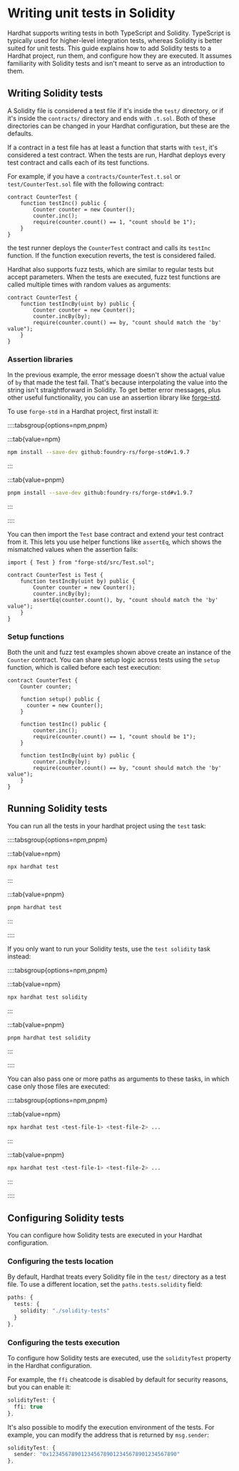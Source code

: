 # Writing unit tests in Solidity

Hardhat supports writing tests in both TypeScript and Solidity. TypeScript is typically used for higher-level integration tests, whereas Solidity is better suited for unit tests. This guide explains how to add Solidity tests to a Hardhat project, run them, and configure how they are executed. It assumes familiarity with Solidity tests and isn't meant to serve as an introduction to them.

## Writing Solidity tests

A Solidity file is considered a test file if it's inside the `test/` directory, or if it's inside the `contracts/` directory and ends with `.t.sol`. Both of these directories can be changed in your Hardhat configuration, but these are the defaults.

If a contract in a test file has at least a function that starts with `test`, it's considered a test contract. When the tests are run, Hardhat deploys every test contract and calls each of its test functions.

For example, if you have a `contracts/CounterTest.t.sol` or `test/CounterTest.sol` file with the following contract:

```solidity
contract CounterTest {
    function testInc() public {
        Counter counter = new Counter();
        counter.inc();
        require(counter.count() == 1, "count should be 1");
    }
}
```

the test runner deploys the `CounterTest` contract and calls its `testInc` function. If the function execution reverts, the test is considered failed.

Hardhat also supports fuzz tests, which are similar to regular tests but accept parameters. When the tests are executed, fuzz test functions are called multiple times with random values as arguments:

```solidity
contract CounterTest {
    function testIncBy(uint by) public {
        Counter counter = new Counter();
        counter.incBy(by);
        require(counter.count() == by, "count should match the 'by' value");
    }
}
```

### Assertion libraries

In the previous example, the error message doesn't show the actual value of `by` that made the test fail. That's because interpolating the value into the string isn't straightforward in Solidity. To get better error messages, plus other useful functionality, you can use an assertion library like [forge-std](https://github.com/foundry-rs/forge-std).

To use `forge-std` in a Hardhat project, first install it:

::::tabsgroup{options=npm,pnpm}

:::tab{value=npm}

```bash
npm install --save-dev github:foundry-rs/forge-std#v1.9.7
```

:::

:::tab{value=pnpm}

```bash
pnpm install --save-dev github:foundry-rs/forge-std#v1.9.7
```

:::

::::

You can then import the `Test` base contract and extend your test contract from it. This lets you use helper functions like `assertEq`, which shows the mismatched values when the assertion fails:

```solidity
import { Test } from "forge-std/src/Test.sol";

contract CounterTest is Test {
    function testIncBy(uint by) public {
        Counter counter = new Counter();
        counter.incBy(by);
        assertEq(counter.count(), by, "count should match the 'by' value");
    }
}
```

### Setup functions

Both the unit and fuzz test examples shown above create an instance of the `Counter` contract. You can share setup logic across tests using the `setup` function, which is called before each test execution:

```solidity
contract CounterTest {
    Counter counter;

    function setup() public {
      counter = new Counter();
    }

    function testInc() public {
        counter.inc();
        require(counter.count() == 1, "count should be 1");
    }

    function testIncBy(uint by) public {
        counter.incBy(by);
        require(counter.count() == by, "count should match the 'by' value");
    }
}
```

## Running Solidity tests

You can run all the tests in your hardhat project using the `test` task:

::::tabsgroup{options=npm,pnpm}

:::tab{value=npm}

```bash
npx hardhat test
```

:::

:::tab{value=pnpm}

```bash
pnpm hardhat test
```

:::

::::

If you only want to run your Solidity tests, use the `test solidity` task instead:

::::tabsgroup{options=npm,pnpm}

:::tab{value=npm}

```bash
npx hardhat test solidity
```

:::

:::tab{value=pnpm}

```bash
pnpm hardhat test solidity
```

:::

::::

You can also pass one or more paths as arguments to these tasks, in which case only those files are executed:

::::tabsgroup{options=npm,pnpm}

:::tab{value=npm}

```bash
npx hardhat test <test-file-1> <test-file-2> ...
```

:::

:::tab{value=pnpm}

```bash
npx hardhat test <test-file-1> <test-file-2> ...
```

:::

::::

## Configuring Solidity tests

You can configure how Solidity tests are executed in your Hardhat configuration.

### Configuring the tests location

By default, Hardhat treats every Solidity file in the `test/` directory as a test file. To use a different location, set the `paths.tests.solidity` field:

```typescript
paths: {
  tests: {
    solidity: "./solidity-tests"
  }
},
```

### Configuring the tests execution

To configure how Solidity tests are executed, use the `solidityTest` property in the Hardhat configuration.

For example, the `ffi` cheatcode is disabled by default for security reasons, but you can enable it:

```typescript
solidityTest: {
  ffi: true
},
```

It's also possible to modify the execution environment of the tests. For example, you can modify the address that is returned by `msg.sender`:

```typescript
solidityTest: {
  sender: "0x1234567890123456789012345678901234567890"
},
```
